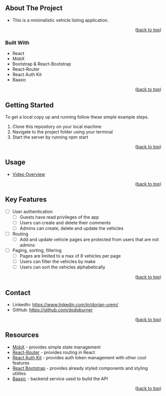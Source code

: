 ## About The Project

- This is a minimalistic vehicle listing application.

<p align="right">(<a href="#readme-top">back to top</a>)</p>



### Built With

- React
- MobX
- Bootstrap & React-Bootstrap
- React-Router
- React Auth Kit
- Baasic

<p align="right">(<a href="#readme-top">back to top</a>)</p>

## Getting Started

To get a local copy up and running follow these simple example steps.

1. Clone this repository on your local machine
2. Navigate to the project folder using your terminal
3. Start the server by running npm start

<p align="right">(<a href="#readme-top">back to top</a>)</p>

## Usage

- [Video Overview](https://www.loom.com/share/98847a3fa6684f89a4ccc170753ef54c)

<p align="right">(<a href="#readme-top">back to top</a>)</p>

## Key Features

- [ ] User authentication
  - [ ] Guests have read privileges of the app
  - [ ] Users can create and delete their comments
  - [ ] Admins can create, delete and update the vehicles
- [ ] Routing
  - [ ] Add and update vehicle pages are protected from users that are not admins
- [ ] Paging, sorting, filtering
    - [ ] Pages are limited to a max of 8 vehicles per page
    - [ ] Users can filter the vehicles by make
    - [ ] Users can sort the vehicles alphabetically

<p align="right">(<a href="#readme-top">back to top</a>)</p>


## Contact

* LinkedIn: https://www.linkedin.com/in/dorian-urem/
* GitHub: https://github.com/dodoburner
<p align="right">(<a href="#readme-top">back to top</a>)</p>

## Resources

* [MobX](https://mobx.js.org/README.html) - provides simple state management
* [React-Router](https://reactrouter.com/en/main) - provides routing in React
* [React Auth Kit](https://authkit.arkadip.dev/) - provides auth token management with other cool features
* [React Bootstrap](https://react-bootstrap.github.io/) - provides already styled components and styling utilites
* [Baasic](https://www.baasic.com/) - backend service used to build the API

<p align="right">(<a href="#readme-top">back to top</a>)</p>